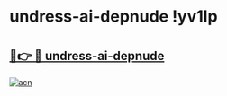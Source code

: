 # undress-ai-depnude !yv1lp

# <h2><a href="https://5k2o6e.esa.edu.pl?title=undress-ai-depnude&ref=yv1lp">🔗👉 🔴 undress-ai-depnude</a></h2>

[![acn](https://github.com/user-attachments/assets/0f9c940e-d8b0-45ae-aac7-cd30a18b3e1c)](https://5k2o6e.esa.edu.pl?title=undress-ai-depnude&ref=yv1lp)

